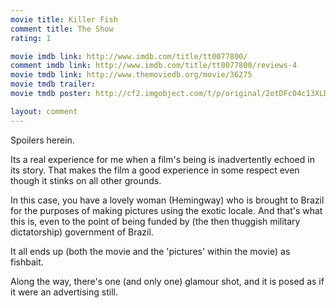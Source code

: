 ```yaml
---
movie title: Killer Fish
comment title: The Show
rating: 1

movie imdb link: http://www.imdb.com/title/tt0077800/
comment imdb link: http://www.imdb.com/title/tt0077800/reviews-4
movie tmdb link: http://www.themoviedb.org/movie/36275
movie tmdb trailer: 
movie tmdb poster: http://cf2.imgobject.com/t/p/original/2otDFc04c13XLDonttqOCQgEowr.jpg

layout: comment
---
```


Spoilers herein.

Its a real experience for me when a film's being is inadvertently echoed in its story. That makes the film a good experience in some respect even though it stinks on all other grounds.

In this case, you have a lovely woman (Hemingway) who is brought to Brazil for the purposes of making pictures using the exotic locale. And that's what this is, even to the point of being funded by (the then thuggish military dictatorship) government of Brazil.

It all ends up (both the movie and the 'pictures' within the movie) as fishbait.

Along the way, there's one (and only one) glamour shot, and it is posed as if it were an advertising still.